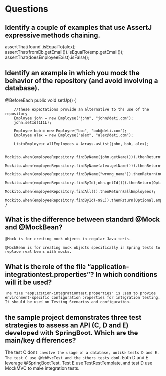 # Questions

## Identify a couple of examples that use AssertJ expressive methods chaining.

assertThat(found).isEqualTo(alex);
assertThat(fromDb.getEmail()).isEqualTo(emp.getEmail());
assertThat(doesEmployeeExist).isFalse();


## Identify an example in which you mock the behavior of the repository (and avoid involving a database).

@BeforeEach
    public void setUp() {

        //these expectations provide an alternative to the use of the repository
        Employee john = new Employee("john", "john@deti.com");
        john.setId(111L);

        Employee bob = new Employee("bob", "bob@deti.com");
        Employee alex = new Employee("alex", "alex@deti.com");

        List<Employee> allEmployees = Arrays.asList(john, bob, alex);

        Mockito.when(employeeRepository.findByName(john.getName())).thenReturn(john);
        Mockito.when(employeeRepository.findByName(alex.getName())).thenReturn(alex);
        Mockito.when(employeeRepository.findByName("wrong_name")).thenReturn(null);
        Mockito.when(employeeRepository.findById(john.getId())).thenReturn(Optional.of(john));
        Mockito.when(employeeRepository.findAll()).thenReturn(allEmployees);
        Mockito.when(employeeRepository.findById(-99L)).thenReturn(Optional.empty());
    }
    
    
## What is the difference between standard @Mock and @MockBean?

    @Mock is for creating mock objects in regular Java tests.
    
    @MockBean is for creating mock objects specifically in Spring tests to replace real beans with mocks.
    

## What is the role of the file “application-integrationtest.properties”? In which conditions will it be used?

    The file "application-integrationtest.properties" is used to provide environment-specific configuration properties for integration testing.
    It should be used on Testing Scenarios and configuration.


## the sample project demonstrates three test strategies to assess an API (C, D and E) developed with SpringBoot. Which are the main/key differences?

 The test C don`t involve the usage of a database, unlike tests D and E.
 The test C use @WebMvcTest and the others tests don`t.
 Both D and E leverage @SpringBootTest.
 Test E use TestRestTemplate, and test D  use MockMVC to make integration tests.
